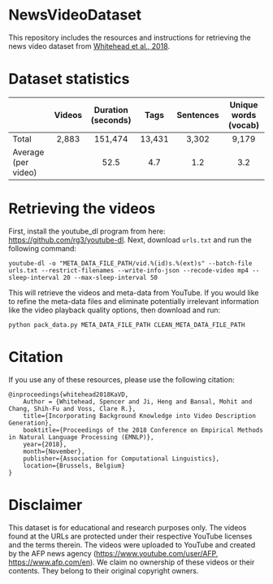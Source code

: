 # NewsVideoDataset
This repository includes the resources and instructions for retrieving the news video dataset from [Whitehead et al., 2018](http://nlp.cs.rpi.edu/paper/incorporating-background-knowledge-final.pdf).

# Dataset statistics
| | Videos | Duration (seconds) | Tags | Sentences | Unique words (vocab) |
| ------------- |  :-------------: | :-------------: | :-------------: | :-------------: | :-------------: |
| Total | 2,883 | 151,474 | 13,431 | 3,302 | 9,179 |
| Average (per video) |  | 52.5 | 4.7 | 1.2 | 3.2 |

# Retrieving the videos
First, install the youtube_dl program from here: https://github.com/rg3/youtube-dl. Next, download `urls.txt` and run the following command:

```
youtube-dl -o "META_DATA_FILE_PATH/vid.%(id)s.%(ext)s" --batch-file urls.txt --restrict-filenames --write-info-json --recode-video mp4 --sleep-interval 20 --max-sleep-interval 50
```
This will retrieve the videos and meta-data from YouTube. If you would like to refine the meta-data files and eliminate potentially irrelevant information like the video playback quality options, then download and run:
```
python pack_data.py META_DATA_FILE_PATH CLEAN_META_DATA_FILE_PATH
```

# Citation
If you use any of these resources, please use the following citation:
```
@inproceedings{whitehead2018KaVD,
    Author = {Whitehead, Spencer and Ji, Heng and Bansal, Mohit and Chang, Shih-Fu and Voss, Clare R.},
    title={Incorporating Background Knowledge into Video Description Generation},
    booktitle={Proceedings of the 2018 Conference on Empirical Methods in Natural Language Processing (EMNLP)},
    year={2018},
    month={November},
    publisher={Association for Computational Linguistics},
    location={Brussels, Belgium}
}
```

# Disclaimer
This dataset is for educational and research purposes only. The videos found at the URLs are protected under their respective YouTube licenses and the terms therein. The videos were uploaded to YouTube and created by the AFP news agency (https://www.youtube.com/user/AFP, https://www.afp.com/en). We claim no ownership of these videos or their contents. They belong to their original copyright owners.
